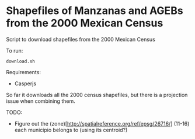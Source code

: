Shapefiles of Manzanas and AGEBs from the 2000 Mexican Census
===============================================================

Script to download shapefiles from the 2000 Mexican Census

To run:

```
download.sh
```

Requirements:

* Casperjs

So far it downloads all the 2000 census shapefiles, but there is a projection issue when combining them.

TODO:

* Figure out the (zone)[http://spatialreference.org/ref/epsg/26716/] (11-16) each municipio belongs to (using its centroid?)
